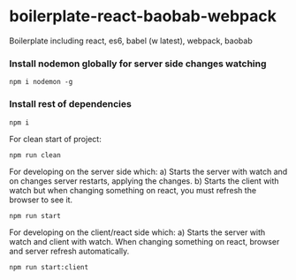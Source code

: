 # boilerplate-react-baobab-webpack
Boilerplate including react, es6, babel (w latest), webpack, baobab

### Install nodemon globally for server side changes watching
```
npm i nodemon -g
```

### Install rest of dependencies
```
npm i
```

For clean start of project:
```
npm run clean
```

For developing on the server side which:
a) Starts the server with watch and on changes server restarts, applying the changes.
b) Starts the client with watch but when changing something on react, you must refresh the browser to see it.
```
npm run start
```

For developing on the client/react side which:
a) Starts the server with watch and client with watch. When changing something on react, browser and server refresh automatically.
```
npm run start:client
```